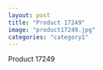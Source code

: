 ```yaml
---
layout: post
title: "Product 17249"
image: "product17249.jpg"
categories: "category1"
---
```

Product 17249
